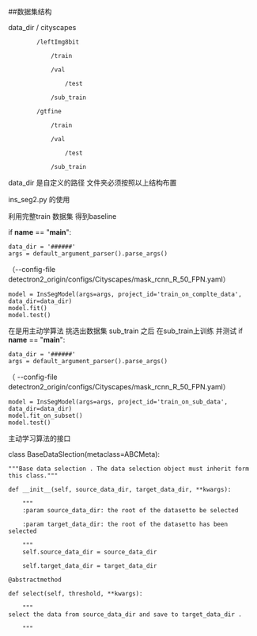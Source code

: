 
##数据集结构 



data_dir / cityscapes

			/leftImg8bit
			
				/train
				
				/val
				
			        /test
				
				/sub_train           
				
 			/gtfine                        
			
				/train
				
				/val
				
			        /test
				
				/sub_train  
							
                                
				
				
data_dir  是自定义的路径  文件夹必须按照以上结构布置

ins_seg2.py 的使用

利用完整train 数据集 得到baseline

if __name__ == "__main__":

    data_dir = '######'   
    args = default_argument_parser().parse_args()
    
   （--config-file
    detectron2_origin/configs/Cityscapes/mask_rcnn_R_50_FPN.yaml）
    
    model = InsSegModel(args=args, project_id='train_on_complte_data', data_dir=data_dir)
    model.fit()
    model.test()
     
    
	
在是用主动学算法 挑选出数据集 sub_train 之后 在sub_train上训练 并测试
   if __name__ == "__main__":
   
    data_dir = '######'   
    args = default_argument_parser().parse_args()
    
   （ --config-file
   detectron2_origin/configs/Cityscapes/mask_rcnn_R_50_FPN.yaml）
    
    model = InsSegModel(args=args, project_id='train_on_sub_data', data_dir=data_dir)
    model.fit_on_subset()
    model.test()
    
 
    
    
   主动学习算法的接口 
   
   class BaseDataSlection(metaclass=ABCMeta):
   
    """Base data selection . The data selection object must inherit form this class."""
    
    def __init__(self, source_data_dir, target_data_dir, **kwargs):
    
        """
        :param source_data_dir: the root of the datasetto be selected
	
        :param target_data_dir: the root of the datasetto has been selected
	
        """
        self.source_data_dir = source_data_dir
	
        self.target_data_dir = target_data_dir
	
    @abstractmethod
    
    def select(self, threshold, **kwargs):
    
        """
	select the data from source_data_dir and save to target_data_dir .

        """
  














